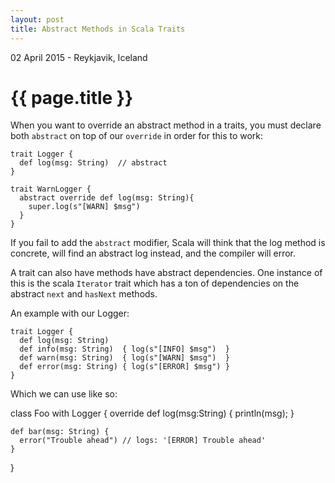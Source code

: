 ```yaml
---
layout: post
title: Abstract Methods in Scala Traits
---
```


<p class="meta">02 April 2015 - Reykjavik, Iceland</p>

{{ page.title }}
===========================================

When you want to override an abstract method in a traits, you must declare both `abstract` on top of our `override` in order for this to work:

    trait Logger {
      def log(msg: String)  // abstract
    }

    trait WarnLogger {
      abstract override def log(msg: String){
        super.log(s"[WARN] $msg")
      }
    }

If you fail to add the `abstract` modifier, Scala will think that the log method is concrete, will find an abstract log instead, and the compiler will error.

A trait can also have methods have abstract dependencies. One instance of this is the scala `Iterator` trait which has a ton of dependencies on the abstract `next` and `hasNext` methods.

An example with our Logger:

    trait Logger {
      def log(msg: String)
      def info(msg: String)  { log(s"[INFO] $msg")  }
      def warn(msg: String)  { log(s"[WARN] $msg")  }
      def error(msg: String) { log(s"[ERROR] $msg") }
    }

Which we can use like so:

  class Foo with Logger {
    override def log(msg:String) { println(msg); }

    def bar(msg: String) {
      error("Trouble ahead") // logs: '[ERROR] Trouble ahead'
    }
  }

